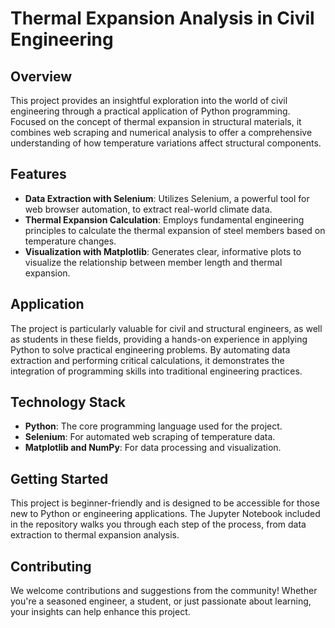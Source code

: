 # Thermal Expansion Analysis in Civil Engineering

## Overview

This project provides an insightful exploration into the world of civil engineering through a practical application of Python programming. Focused on the concept of thermal expansion in structural materials, it combines web scraping and numerical analysis to offer a comprehensive understanding of how temperature variations affect structural components.

## Features

- **Data Extraction with Selenium**: Utilizes Selenium, a powerful tool for web browser automation, to extract real-world climate data.
- **Thermal Expansion Calculation**: Employs fundamental engineering principles to calculate the thermal expansion of steel members based on temperature changes.
- **Visualization with Matplotlib**: Generates clear, informative plots to visualize the relationship between member length and thermal expansion.

## Application

The project is particularly valuable for civil and structural engineers, as well as students in these fields, providing a hands-on experience in applying Python to solve practical engineering problems. By automating data extraction and performing critical calculations, it demonstrates the integration of programming skills into traditional engineering practices.

## Technology Stack

- **Python**: The core programming language used for the project.
- **Selenium**: For automated web scraping of temperature data.
- **Matplotlib and NumPy**: For data processing and visualization.

## Getting Started

This project is beginner-friendly and is designed to be accessible for those new to Python or engineering applications. The Jupyter Notebook included in the repository walks you through each step of the process, from data extraction to thermal expansion analysis.

## Contributing

We welcome contributions and suggestions from the community! Whether you're a seasoned engineer, a student, or just passionate about learning, your insights can help enhance this project.
